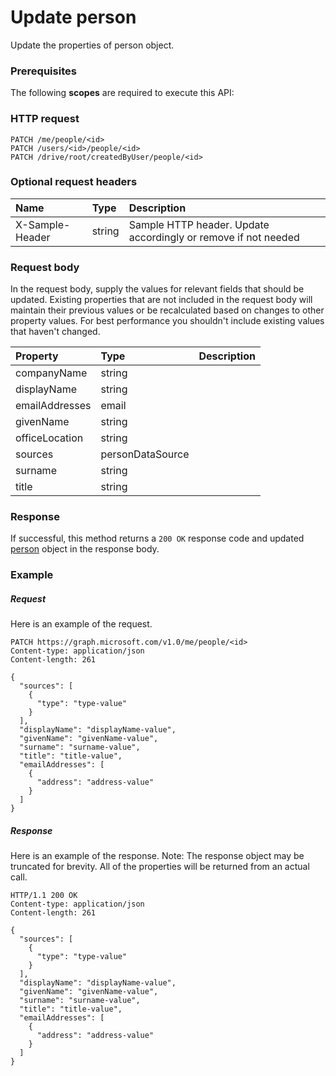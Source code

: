 # Update person

Update the properties of person object.
### Prerequisites
The following **scopes** are required to execute this API: 
### HTTP request
<!-- { "blockType": "ignored" } -->
```http
PATCH /me/people/<id>
PATCH /users/<id>/people/<id>
PATCH /drive/root/createdByUser/people/<id>
```
### Optional request headers
| Name       | Type | Description|
|:-----------|:------|:----------|
| X-Sample-Header  | string  | Sample HTTP header. Update accordingly or remove if not needed|

### Request body
In the request body, supply the values for relevant fields that should be updated. Existing properties that are not included in the request body will maintain their previous values or be recalculated based on changes to other property values. For best performance you shouldn't include existing values that haven't changed.

| Property	   | Type	|Description|
|:---------------|:--------|:----------|
|companyName|string||
|displayName|string||
|emailAddresses|email||
|givenName|string||
|officeLocation|string||
|sources|personDataSource||
|surname|string||
|title|string||

### Response
If successful, this method returns a `200 OK` response code and updated [person](../resources/person.md) object in the response body.
### Example
##### Request
Here is an example of the request.
<!-- {
  "blockType": "request",
  "name": "update_person"
}-->
```http
PATCH https://graph.microsoft.com/v1.0/me/people/<id>
Content-type: application/json
Content-length: 261

{
  "sources": [
    {
      "type": "type-value"
    }
  ],
  "displayName": "displayName-value",
  "givenName": "givenName-value",
  "surname": "surname-value",
  "title": "title-value",
  "emailAddresses": [
    {
      "address": "address-value"
    }
  ]
}
```
##### Response
Here is an example of the response. Note: The response object may be truncated for brevity. All of the properties will be returned from an actual call.
<!-- {
  "blockType": "response",
  "truncated": true,
  "@odata.type": "microsoft.graph.person"
} -->
```http
HTTP/1.1 200 OK
Content-type: application/json
Content-length: 261

{
  "sources": [
    {
      "type": "type-value"
    }
  ],
  "displayName": "displayName-value",
  "givenName": "givenName-value",
  "surname": "surname-value",
  "title": "title-value",
  "emailAddresses": [
    {
      "address": "address-value"
    }
  ]
}
```

<!-- uuid: 8fcb5dbc-d5aa-4681-8e31-b001d5168d79
2015-10-25 14:57:30 UTC -->
<!-- {
  "type": "#page.annotation",
  "description": "Update person",
  "keywords": "",
  "section": "documentation",
  "tocPath": ""
}-->